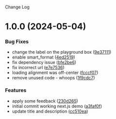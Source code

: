 Change Log

# 1.0.0 (2024-05-04)


### Bug Fixes

* change the label on the playground box ([9e37111](https://github.com/deepgram-starters/nextjs-live-transcription/commit/9e37111b3a0fb7a2e1c3ff8db26aa4b7631ade8f))
* enable smart_format ([4ed2519](https://github.com/deepgram-starters/nextjs-live-transcription/commit/4ed25197eb7a0b9b1c47950df75821339a2ef242))
* fix dependency issue ([bfe2be6](https://github.com/deepgram-starters/nextjs-live-transcription/commit/bfe2be6d775f9a7142800d1cc191166af0ac1d8a))
* fix incorrect url ([e7e7536](https://github.com/deepgram-starters/nextjs-live-transcription/commit/e7e753637fa89cd1865705e6b497671433b1cbf0))
* loading alignment was off-center ([fcccf07](https://github.com/deepgram-starters/nextjs-live-transcription/commit/fcccf074746dc1afcf72b9de25da714fe312d251))
* remove unused code - whoops ([1f9cdc7](https://github.com/deepgram-starters/nextjs-live-transcription/commit/1f9cdc7bc1f87d9d0bb58774dbf27e52cb8508ba))


### Features

* apply some feedback ([230d265](https://github.com/deepgram-starters/nextjs-live-transcription/commit/230d2651324d4a7a8ca93487e2ea23dc3f65bc0f))
* initial commit working next.js demo ([a3faf0f](https://github.com/deepgram-starters/nextjs-live-transcription/commit/a3faf0ffa03773ed668890aba5c6c75414a6f2b8))
* update title and description ([cc510ea](https://github.com/deepgram-starters/nextjs-live-transcription/commit/cc510ea42591b8a818c103176740e03924767703))
